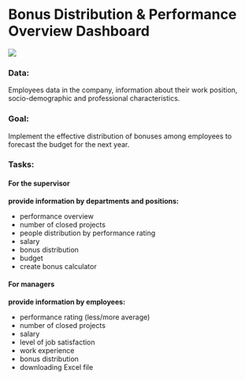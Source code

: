 # Bonus Distribution & Performance Overview Dashboard 
<div>
  <img src="https://upload.wikimedia.org/wikipedia/ru/0/06/Tableau_logo.svg"/>
</div>

### Data: 
Employees data in the company, information about their work position, socio-demographic and professional characteristics.
### Goal: 
Implement the effective distribution of bonuses among employees to forecast the budget for the next year.
### Tasks:
#### For the supervisor
**provide information by departments and positions:** 
- performance overview
- number of closed projects
- people distribution by performance rating
- salary
- bonus distribution
- budget
- create bonus calculator

#### For managers
**provide information by employees:**
- performance rating (less/more average)
- number of closed projects
- salary
- level of job satisfaction
- work experience
- bonus distribution
- downloading Excel file

